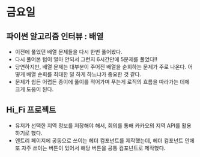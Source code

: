 # 금요일


## 파이썬 알고리즘 인터뷰 : 배열
* 이전에 풀었던 배열 문제들을 다시 한번 풀어봤다.
* 다시 풀어본 텀이 얼마 안되서 그런지 6시간만에 5문제를 풀었다!!
* 당연하지만, 배열 문제는 대부분이 주어진 배열을 순회하는 문제가 주로 나온다. 어떻게 배열 순회를 최대한 덜 하게 하느냐가 중요한 것 같다.
* 문제가 쉽든 어렵든 종이에 풀이를 적어가며 푸는게 로직의 흐름을 따라가는 데에 크게 도움이 된다.



## Hi_Fi 프로젝트
* 유저가 선택한 지역 정보를 저장해야 해서, 회의를 통해 카카오의 지역 API를 활용하기로 했다.
* 엔트리 페이지에 공동으로 쓰이는 헤더 컴포넌트를 제작했는데, 헤더 컴포넌트 안에 또 자주 쓰이는 버튼이 있어서 해당 버튼을 공통 컴포넌트로 제작했다.


